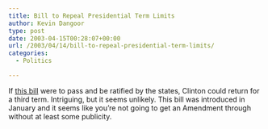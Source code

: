 ```yaml
---
title: Bill to Repeal Presidential Term Limits
author: Kevin Dangoor
type: post
date: 2003-04-15T00:28:07+00:00
url: /2003/04/14/bill-to-repeal-presidential-term-limits/
categories:
  - Politics

---
```

If [this bill][1] were to pass and be ratified by the states, Clinton could return for a third term. Intriguing, but it seems unlikely. This bill was introduced in January and it seems like you&#8217;re not going to get an Amendment through without at least some publicity.

 [1]: http://thomas.loc.gov/cgi-bin/query/z?c108:H.J.RES.11.IH: